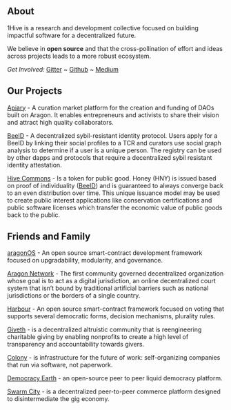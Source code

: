 ## About
1Hive is a research and development collective focused on building impactful software for a decentralized future.

We believe in **open source** and that the cross-pollination of effort and ideas across projects leads to a more robust ecosystem.

*Get Involved:* [Gitter](https://gitter.im/1Hive) ~ [Github](https://github.com/1Hive) ~ [Medium](https://medium.com/hive-commons)

## Our Projects
[Apiary](https://github.com/1Hive/Apiary) - A curation market platform for the creation and funding of DAOs built on Aragon. It enables entrepreneurs and activists to share their vision and attract high quality collaborators.

[BeeID](https://github.com/1Hive/BeeID) - A decentralized sybil-resistant identity protocol. Users apply for a BeeID by linking their social profiles to a TCR and curators use social graph analysis to determine if a user is a unique person. The registry can be used by other dapps and protocols that require a decentralized sybil resistant identity attestation.

[Hive Commons](https://github.com/1Hive/Hive-Commons) - Is a token for public good. Honey (HNY) is issued based on proof of individuality ([BeeID](https://github.com/1Hive/BeeID)) and is guaranteed to always converge back to an even distribution over time. This unique issuance model may be used to create public interest applications like conservation certifications and public software licenses which transfer the economic value of public goods back to the public.

## Friends and Family
[aragonOS](https://wiki.aragon.one/documentation/aragonOS/) - An open source smart-contract development framework focused on upgradability, modularity, and governance.

[Aragon Network](https://aragon.one/network/) - The first community governed decentralized organization whose goal is to act as a digital jurisdiction, an online decentralized court system that isn’t bound by traditional artificial barriers such as national jurisdictions or the borders of a single country.

[Harbour](https://www.harbourproject.io) - An open source smart-contract framework focused on voting that supports several democratic forms, decision mechanisms, plurality rules.

[Giveth](https://giveth.io) - is a decentralized altruistic community that is reengineering charitable giving by enabling nonprofits to create a high level of transparency and accountability towards givers.

[Colony](https://colony.io) - is infrastructure for the future of work: self-organizing companies that run via software, not paperwork.

[Democracy Earth](https://www.democracy.earth) - an open-source peer to peer liquid democracy platform.

[Swarm City](https://swarm.city) - is a decentralized peer-to-peer commerce platform designed to disintermediate the gig economy.
